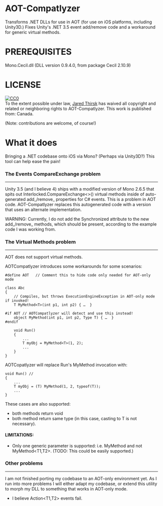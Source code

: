 AOT-Compatlyzer
===============

Transforms .NET DLLs for use in AOT (for use on iOS platforms, including Unity3D.)  Fixes Unity's .NET 3.5 event add/remove code and a workaround for generic virtual methods. 

PREREQUISITES
=============

Mono.Cecil.dll  (DLL version 0.9.4.0, from package Cecil 2.10.9)

LICENSE
=======

<p xmlns:dct="http://purl.org/dc/terms/" xmlns:vcard="http://www.w3.org/2001/vcard-rdf/3.0#">
  <a rel="license"
     href="http://creativecommons.org/publicdomain/zero/1.0/">
    <img src="http://i.creativecommons.org/p/zero/1.0/88x31.png" style="border-style: none;" alt="CC0" />
  </a>
  <br />
  To the extent possible under law,
  <a rel="dct:publisher"
     href="http://jaredthirsk.com">
    <span property="dct:title">Jared Thirsk</span></a>
  has waived all copyright and related or neighboring rights to
  <span property="dct:title">AOT-Compatlyzer</span>.
This work is published from:
<span property="vcard:Country" datatype="dct:ISO3166"
      content="CA" about="jaredthirsk.com">
  Canada</span>.
</p>

(Note: contributions are welcome, of course!)

What it does
============

Bringing a .NET codebase onto iOS via Mono?  (Perhaps via Unity3D?)  This tool can help ease the pain!

### The Events CompareExchange problem
----------------------------------

Unity 3.5 (and I believe 4) ships with a modified version of Mono 2.6.5 that spits out Interlocked.CompareExchange<>() virtual methods inside of auto-generated add_/remove_ properties for C# events.  This is a problem in AOT code.  AOT-Compatlyzer replaces this autogenerated code with a version that uses an alternate implementation.

 WARNING: Currently, I do not add the Synchronized attribute to the new add_/remove_ methods, which should be present, according to the example code I was working from.

### The Virtual Methods problem
---------------------------

AOT does not support virtual methods.  

AOTCompatlyzer introduces some workarounds for some scenarios:

    #define AOT   // Comment this to hide code only needed for AOT-only mode

    class Abc 
    {
        // Compiles, but throws ExecutionEngineException in AOT-only mode if invoked!
        T MyMethod<T>(int p1, int p2) { …  }

    #if AOT // AOTCompatlyzer will detect and use this instead!
        object MyMethod(int p1, int p2, Type T) { …  }
    #endif

        void Run()
        {
            ...
            T myObj = MyMethod<T>(1, 2);
            ...
        }
    }

AOTCopatlyzer will replace Run's MyMethod invocation with:

    void Run() //
    {
        ...
        T myObj = (T) MyMethod(1, 2, typeof(T));
        ...
    }

These cases are also supported:
  - both methods return void
  - both method return same type (in this case, casting to T is not necessary).

#### LIMITATIONS:
  - Only one generic parameter is supported: i.e. MyMethod<T> and not MyMethod<T1,T2>.  (TODO: This could be easily supported.)

### Other problems
--------------

 I am not finished porting my codebase to an AOT-only environment yet.  As I run into more problems I will either adapt my codebase, or extend this utility to morph my DLL to something that works in AOT-only mode.

 - I believe Action<T1,T2> events fail.

